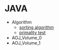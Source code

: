 JAVA
====
- Algorithm
	- [sorting algorithm](Algorithm/src/algorithm/SortingAlgorithm.md)
	- [primality test](Algorithm/src/algorithm/PrimalityTest.md)
- AOJ_Volume_0
- AOJ_Volume_1